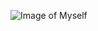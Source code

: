 ![Image of Myself](https://www.rastaimposta.com/DSN/rastaimpostacom/Commerce/ProductImages/lg1_000033.jpg)
